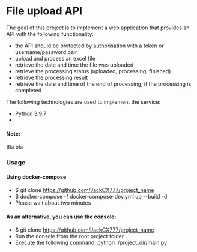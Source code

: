 #  File upload API

The goal of this project is to implement a web application that 
provides an API with the following functionality:
- the API should be protected by authorisation with a token 
or username/password pair
- upload and process an excel file
- retrieve the date and time the file was uploaded
- retrieve the processing status (uploaded, processing, finished)
- retrieve the processing result
- retrieve the date and time of the end of processing, 
if the processing is completed



The following technologies are used to implement the service:
- Python 3.9.7
- 

#### Note: 
Bla bla


### Usage

#### Using docker-compose

- $ git clone https://github.com/JackCX777/project_name
- $ docker-compose -f docker-compose-dev.yml up --build -d
- Please wait about two minutes

#### As an alternative, you can use the console:

- $ git clone https://github.com/JackCX777/project_name
- Run the console from the root project folder
- Execute the following command: python ./project_dir/main.py 